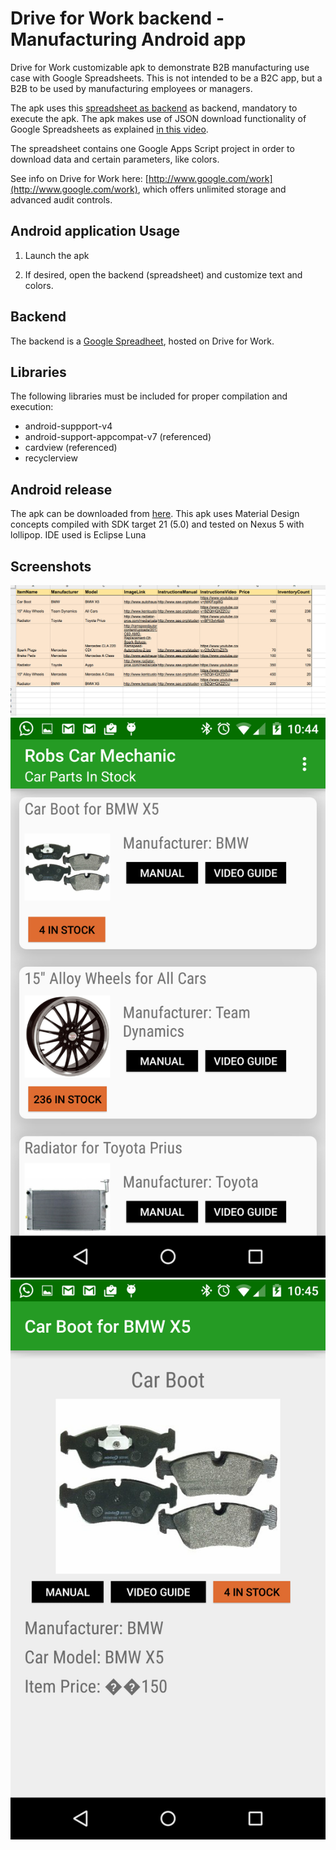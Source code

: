 # Drive for Work backend - Manufacturing Android app #
Drive for Work customizable apk to demonstrate B2B manufacturing use case with Google Spreadsheets.
This is not intended to be a B2C app, but a B2B to be used by manufacturing employees or managers.

The apk uses this [spreadsheet as backend](ttps://docs.google.com/spreadsheets/d/1wxDCfS4e8tolR3lyJlIl-vzsMpbAQG1_EtzZQoGI2iU/edit?usp=sharing) as backend, mandatory to execute the apk. 
The apk makes use of JSON download functionality of Google Spreadsheets as explained [in this video](https://www.youtube.com/watch?v=RSgMEtRl0sw). 

The spreadsheet contains one Google Apps Script project in order to download data and certain parameters, like colors.

See info on Drive for Work here: [http://www.google.com/work](http://www.google.com/work), which offers unlimited storage and advanced audit controls.


## Android application Usage

1) Launch the apk

2) If desired, open the backend (spreadsheet) and customize text and colors.


## Backend

The backend is a [Google Spreadheet](https://docs.google.com/spreadsheets/d/1wxDCfS4e8tolR3lyJlIl-vzsMpbAQG1_EtzZQoGI2iU/edit?usp=sharing), hosted on Drive for Work.


## Libraries

The following libraries must be included for proper compilation and execution:
* android-suppport-v4
* android-support-appcompat-v7 (referenced)
* cardview (referenced)
* recyclerview

## Android release

The apk can be downloaded from [here](https://drive.google.com/file/d/0B6IAELMrLfE5MUtaS09jc1JIMlE/view?usp=sharing).
This apk uses Material Design concepts compiled with SDK target 21 (5.0) and tested on Nexus 5 with lollipop.
IDE used is Eclipse Luna




## Screenshots

![image alt text](screenshots/spreadsheet.png)
![image alt text](screenshots/main.png)
![image alt text](screenshots/main2.png)
